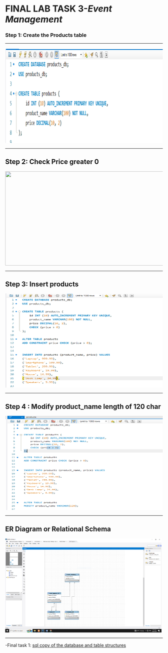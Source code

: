 # **FINAL LAB TASK 3**-*Event Management*

###  Step 1: Create the Products table <HR>

<img src="TASK 1.PNG" width="700" height="300"> <br><HR>

## Step 2: Check Price greater 0

<img src="TASK 2.PNG" width="700" height="300"> <br><HR>

## Step 3: Insert products

<img src="TASK 3.PNG" width="700" height="300"> <br><HR>

## Step 4 : Modify product_name length of 120 char

<img src="TASK 4.PNG" width="700" height="300"> <br><HR>

## ER Diagram or Relational Schema

<img src="screenshot er diagram.PNG" width="500" height="300"> <br><HR>


-Final task 1: <a href=https://github.com/Mathewski77/EDM-Portfolio_Mathew/tree/main/FINAL%20TASK%201/SQL%20COPY%20DATABASE> sql copy of the database and table structures </a>


